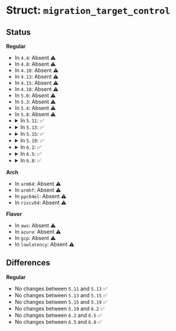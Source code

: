 # Struct: <code>migration_target_control</code>

## Status
<b>Regular</b>
<ul>
<li>
In <code>4.4</code>: Absent ⚠️
</li>
<li>
In <code>4.8</code>: Absent ⚠️
</li>
<li>
In <code>4.10</code>: Absent ⚠️
</li>
<li>
In <code>4.13</code>: Absent ⚠️
</li>
<li>
In <code>4.15</code>: Absent ⚠️
</li>
<li>
In <code>4.18</code>: Absent ⚠️
</li>
<li>
In <code>5.0</code>: Absent ⚠️
</li>
<li>
In <code>5.3</code>: Absent ⚠️
</li>
<li>
In <code>5.4</code>: Absent ⚠️
</li>
<li>
In <code>5.8</code>: Absent ⚠️
</li>
<li>
<details>
<summary>In <code>5.11</code>: ✅</summary>

```c
struct migration_target_control {
    int nid;
    nodemask_t *nmask;
    gfp_t gfp_mask;
};
```
</details>
</li>
<li>
<details>
<summary>In <code>5.13</code>: ✅</summary>

```c
struct migration_target_control {
    int nid;
    nodemask_t *nmask;
    gfp_t gfp_mask;
};
```
</details>
</li>
<li>
<details>
<summary>In <code>5.15</code>: ✅</summary>

```c
struct migration_target_control {
    int nid;
    nodemask_t *nmask;
    gfp_t gfp_mask;
};
```
</details>
</li>
<li>
<details>
<summary>In <code>5.19</code>: ✅</summary>

```c
struct migration_target_control {
    int nid;
    nodemask_t *nmask;
    gfp_t gfp_mask;
};
```
</details>
</li>
<li>
<details>
<summary>In <code>6.2</code>: ✅</summary>

```c
struct migration_target_control {
    int nid;
    nodemask_t *nmask;
    gfp_t gfp_mask;
};
```
</details>
</li>
<li>
<details>
<summary>In <code>6.5</code>: ✅</summary>

```c
struct migration_target_control {
    int nid;
    nodemask_t *nmask;
    gfp_t gfp_mask;
};
```
</details>
</li>
<li>
<details>
<summary>In <code>6.8</code>: ✅</summary>

```c
struct migration_target_control {
    int nid;
    nodemask_t *nmask;
    gfp_t gfp_mask;
};
```
</details>
</li>
</ul>
<b>Arch</b>
<ul>
<li>
In <code>arm64</code>: Absent ⚠️
</li>
<li>
In <code>armhf</code>: Absent ⚠️
</li>
<li>
In <code>ppc64el</code>: Absent ⚠️
</li>
<li>
In <code>riscv64</code>: Absent ⚠️
</li>
</ul>
<b>Flavor</b>
<ul>
<li>
In <code>aws</code>: Absent ⚠️
</li>
<li>
In <code>azure</code>: Absent ⚠️
</li>
<li>
In <code>gcp</code>: Absent ⚠️
</li>
<li>
In <code>lowlatency</code>: Absent ⚠️
</li>
</ul>

## Differences
<b>Regular</b>
<ul>
<li>
No changes between <code>5.11</code> and <code>5.13</code> ✅
</li>
<li>
No changes between <code>5.13</code> and <code>5.15</code> ✅
</li>
<li>
No changes between <code>5.15</code> and <code>5.19</code> ✅
</li>
<li>
No changes between <code>5.19</code> and <code>6.2</code> ✅
</li>
<li>
No changes between <code>6.2</code> and <code>6.5</code> ✅
</li>
<li>
No changes between <code>6.5</code> and <code>6.8</code> ✅
</li>
</ul>
